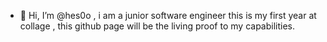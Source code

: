 - 👋 Hi, I’m @hes0o , i am a junior software engineer this is my first year at collage , this github page will be the living proof to my capabilities.


<!---
hes0o/hes0o is a ✨ special ✨ repository because its `README.md` (this file) appears on your GitHub profile.
You can click the Preview link to take a look at your changes.
--->
